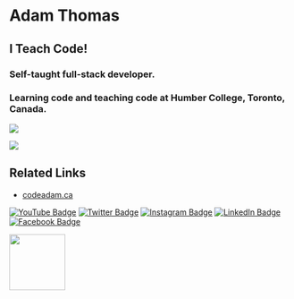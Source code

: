 # Adam Thomas

## I Teach Code!

### Self-taught full-stack developer. 

### Learning code and teaching code at Humber College, Toronto, Canada.

[![](https://github-readme-stats.vercel.app/api?username=codeadamca&show_icons=true)](https://github.com/codeadamca)

[![](https://github-readme-stats.vercel.app/api/top-langs/?username=codeadamca&layout=compact)](https://github.com/codeadamca/github-readme-stats)

## Related Links

* [codeadam.ca](https://codeadam.ca)

[![YouTube Badge](https://img.shields.io/badge/-@Adam%20Thomas-EB0633?style=flat-square&labelColor=EB0633&logo=youtube&logoColor=white&link=https://www.youtube.com/channel/UCvn-c8MnpjythwWKDi5qMvA)](https://www.youtube.com/channel/UCvn-c8MnpjythwWKDi5qMvA) 
[![Twitter Badge](https://img.shields.io/badge/-@CodeAdamCa-EB0633?style=flat-square&labelColor=EB0633&logo=twitter&logoColor=white&link=https://twitter.com/codeadamca/)](https://twitter.com/codeadamca/) 
[![Instagram Badge](https://img.shields.io/badge/-@CodeAdamCa-EB0633?style=flat-square&labelColor=EB0633&logo=instagram&logoColor=white&link=https://www.instagram.com/codeadamca/)](https://www.instagram.com/codeadamca/)
[![LinkedIn Badge](https://img.shields.io/badge/-@Adam%20Thomas-EB0633?style=flat-square&labelColor=EB0633&logo=linkedin&logoColor=white&link=https://www.linkedin.com/in/adam-thomas-6b563012)](https://www.linkedin.com/in/adam-thomas-6b563012)
[![Facebook Badge](https://img.shields.io/badge/-@Adam%20Thomas-EB0633?style=flat-square&labelColor=EB0633&logo=facebook&logoColor=white&link=https://www.facebook.com/adambenjaminthomas)](https://www.facebook.com/adambenjaminthomas)

<a href="https://codeadam.ca">
<img src="https://codeadam.ca/images/code-block.png" width="100">
</a>
